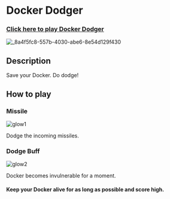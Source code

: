 # Docker Dodger

### [Click here to play Docker Dodger](https://nhahan.github.io/)

![_8a4f5fc8-557b-4030-abe6-8e54d129f430](https://github.com/Nhahan/docker-dodger/assets/81916648/29f06a3f-6f0d-497e-b822-f860655864d2)

## Description

Save your Docker. Do dodge!

## How to play

### Missile

![glow1](https://github.com/Nhahan/docker-dodger/assets/81916648/b02afbe9-531d-4a3e-80a9-d8aa8752aebf)

Dodge the incoming missiles.

### Dodge Buff

![glow2](https://github.com/Nhahan/docker-dodger/assets/81916648/0fa3034e-c705-4a6f-bf58-f669cb5f517d)

Docker becomes invulnerable for a moment.

#### Keep your Docker alive for as long as possible and score high.
